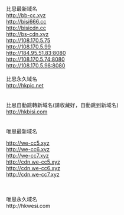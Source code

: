 比思最新域名<br>
http://bb-cc.xyz<br>
http://bisi666.cc<br>
http://bisicdn.cc<br>
http://bs-cdn.xyz<br>
http://108.170.5.75<br>
http://108.170.5.99<br>
http://184.95.51.83:8080<br>
http://108.170.5.74:8080<br>
http://108.170.5.98:8080<br>
<br>
比思永久域名<br>
http://hkpic.net<br>
<br>
<br>
比思自動跳轉新域名(請收藏好，自動跳到新域名)<br>
http://hkbisi.com<br>
<br>
<br>
唯思最新域名<br>


http://we-cc5.xyz<br>
http://we-cc6.xyz<br>
http://we-cc7.xyz<br>
http://cdn.we-cc5.xyz<br>
http://cdn.we-cc6.xyz<br>
http://cdn.we-cc7.xyz<br>


<br>
<br>
唯思永久域名<br>
http://hkwesi.com<br>
<br>
<br>

